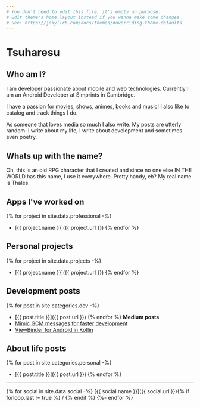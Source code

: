 ```yaml
---
# You don't need to edit this file, it's empty on purpose.
# Edit theme's home layout instead if you wanna make some changes
# See: https://jekyllrb.com/docs/themes/#overriding-theme-defaults
---
```


# Tsuharesu

## Who am I?

I am developer passionate about mobile and web technologies. Currently I am an Android Developer at Simprints in Cambridge.

I have a passion for [movies, shows](https://trakt.tv/users/tsuharesu), animes, [books](https://www.goodreads.com/tsuharesu
) and [music](https://www.last.fm/user/tsuharesu)! I also like to catalog and
track things I do.

As someone that loves media so much I also write. My posts are utterly random: I write about my
life, I write about development and sometimes even poetry.

## Whats up with the name?
Oh, this is an old RPG character that I created and since no one else IN THE WORLD has this name,
I use it everywhere. Pretty handy, eh? My real name is Thales.

## Apps I've worked on
{% for project in site.data.professional -%}
* [{{ project.name }}]({{ project.url }})
{% endfor %}

## Personal projects
{% for project in site.data.projects -%}
* [{{ project.name }}]({{ project.url }})
{% endfor %}

## Development posts
{% for post in site.categories.dev -%}
* [{{ post.title }}]({{ post.url }})
{% endfor %}
**Medium posts**
* [Mimic GCM messages for faster development](https://medium.com/@tsuharesu/mimic-gcm-messages-for-faster-development-faadef42eb79)
* [ViewBinder for Android in
  Kotlin](https://medium.com/making-internets/viewbinder-for-android-in-kotlin-abbeae67fab3#.je8w00qx3)

## About life posts
{% for post in site.categories.personal -%}
* [{{ post.title }}]({{ post.url }})
{% endfor %}

<hr />
<footer markdown="1">
{% for social in site.data.social -%}
[{{ social.name }}]({{ social.url }}){% if forloop.last != true %} / {% endif %}
{%- endfor %}
</footer>

